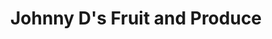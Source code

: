 ---
title: "Johnny D's Fruit and Produce"
url: /brighton/johnny-ds-fruit-and-produce/
shop: Gemüse & Obst
---